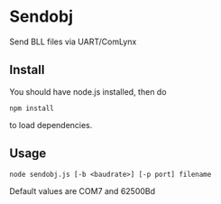 # Sendobj

Send BLL files via UART/ComLynx

## Install

You should have node.js installed, then do

`npm install`

to load dependencies.

## Usage

`node sendobj.js [-b <baudrate>] [-p port] filename`

Default values are COM7 and 62500Bd
